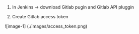 1. In Jenkins -> download Gitlab pugin and Gitlab API pluggin 

2. Create Gitlab access token 

![image-1] (./images/access_token.png)